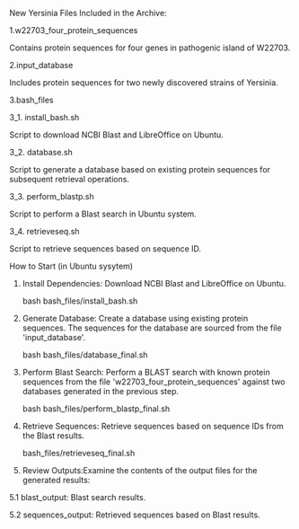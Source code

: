 New Yersinia
Files Included in the Archive:

1.w22703_four_protein_sequences

Contains protein sequences for four genes in pathogenic island of W22703.

2.input_database

Includes protein sequences for two newly discovered strains of Yersinia.

3.bash_files

3_1. install_bash.sh

Script to download NCBI Blast and LibreOffice on Ubuntu.

3_2. database.sh

Script to generate a database based on existing protein sequences for subsequent retrieval operations.

3_3. perform_blastp.sh

Script to perform a Blast search in Ubuntu system.

3_4. retrieveseq.sh

Script to retrieve sequences based on sequence ID.


How to Start (in Ubuntu sysytem)

1. Install Dependencies: Download NCBI Blast and LibreOffice on Ubuntu.

    bash bash_files/install_bash.sh

2. Generate Database: Create a database using existing protein sequences. The sequences for the database are sourced from the file 'input_database'.

    bash bash_files/database_final.sh

3. Perform Blast Search: Perform a BLAST search with known protein sequences from the file 'w22703_four_protein_sequences' against two databases generated in the previous step. 

    bash bash_files/perform_blastp_final.sh 
	     

4. Retrieve Sequences: Retrieve sequences based on sequence IDs from the Blast results.

    bash_files/retrieveseq_final.sh 

5. Review Outputs:Examine the contents of the output files for the generated results:

5.1 blast_output: Blast search results.

5.2 sequences_output: Retrieved sequences based on Blast results.

